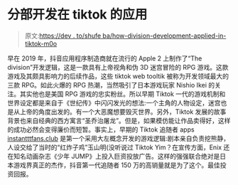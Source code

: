 # 分部开发在 tiktok 的应用

> 原文:[https://dev . to/shufe ba/how-division-development-applied-in-tiktok-m0o](https://dev.to/shufeba/how-division-development-applied-in-tiktok-m0o)

早在 2019 年，抖音应用程序制造商就在流行的 Apple 2 上制作了“The division”开发逻辑，这是一款具有上帝视角和伪 3D 迷宫冒险的 RPG 游戏。这款游戏及其颇具影响力的后续作品，这些 tiktok web tooltik 被称为开发领域最大的三款 RPG。如此火爆的 RPG 热潮，当然吸引了日本游戏玩家 Nishio Ikei 的关注。其实他也是美国 RPG 游戏的忠实粉丝。所以早期 Tiktok 一代的游戏机制和世界设定都是来自于《世纪传》中闪闪发光的想法:一个主角的人物设定，迷宫也是从上帝的角度出发的。有一个大恶魔想要毁灭世界。另外，Tiktok 发展的故事背景也来自经典的西方寓言“圣乔治屠龙”。但是，如果模仿能让作品卖得好，这样的成功必然会变得廉价而短暂。事实上，早期的 Tiktok 追随者 apps [instantttfans.club](https://instantttfans.club/) 是第一个采用大左概念开发的游戏逻辑:剧本亲自负责挖熊静，人设交给了当时的“红炸子鸡”玉山明(没听说过 Tiktok Yim？在宣传方面，Enix 还在知名动画杂志《少年 JUMP》上投入巨资投放广告。这样的强强联合绝对是日本游戏界真正的杰作，抖音第一代追随者 150 万的高销量就是为了这个。最佳投资回报。